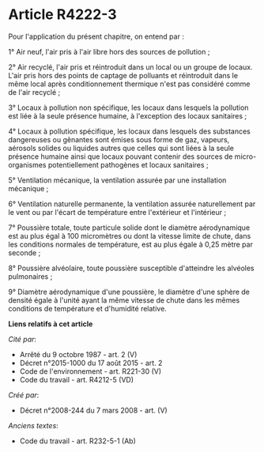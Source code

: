 # Article R4222-3

Pour l'application du présent chapitre, on entend par :

1° Air neuf, l'air pris à l'air libre hors des sources de pollution ;

2° Air recyclé, l'air pris et réintroduit dans un local ou un groupe de locaux. L'air pris hors des points de captage de
polluants et réintroduit dans le même local après conditionnement thermique n'est pas considéré comme de l'air recyclé ;

3° Locaux à pollution non spécifique, les locaux dans lesquels la pollution est liée à la seule présence humaine, à
l'exception des locaux sanitaires ;

4° Locaux à pollution spécifique, les locaux dans lesquels des substances dangereuses ou gênantes sont émises sous forme de
gaz, vapeurs, aérosols solides ou liquides autres que celles qui sont liées à la seule présence humaine ainsi que locaux
pouvant contenir des sources de micro-organismes potentiellement pathogènes et locaux sanitaires ;

5° Ventilation mécanique, la ventilation assurée par une installation mécanique ;

6° Ventilation naturelle permanente, la ventilation assurée naturellement par le vent ou par l'écart de température entre
l'extérieur et l'intérieur ;

7° Poussière totale, toute particule solide dont le diamètre aérodynamique est au plus égal à 100 micromètres ou dont la
vitesse limite de chute, dans les conditions normales de température, est au plus égale à 0,25 mètre par seconde ;

8° Poussière alvéolaire, toute poussière susceptible d'atteindre les alvéoles pulmonaires ;

9° Diamètre aérodynamique d'une poussière, le diamètre d'une sphère de densité égale à l'unité ayant la même vitesse de chute
dans les mêmes conditions de température et d'humidité relative.

**Liens relatifs à cet article**

_Cité par_:

  - Arrêté du 9 octobre 1987 - art. 2 (V)
  - Décret n°2015-1000 du 17 août 2015 - art. 2
  - Code de l'environnement - art. R221-30 (V)
  - Code du travail - art. R4212-5 (VD)

_Créé par_:

  - Décret n°2008-244 du 7 mars 2008 - art. (V)

_Anciens textes_:

  - Code du travail - art. R232-5-1 (Ab)
